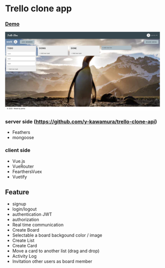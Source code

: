 # Trello clone app

### [Demo](https://penta-trello-clone.now.sh/)

![Trello-clone-app](https://github.com/y-kawamura/image/blob/master/trello-clone-app.png) 


### server side (https://github.com/y-kawamura/trello-clone-api)
* Feathers
* mongoose

### client side
* Vue.js
* VueRouter
* FearthersVuex
* Vuetify

## Feature
* signup
* login/logout
* authentication JWT
* authorization
* Real time communication
* Create Board
* Selectable a board backgound color / image
* Create List
* Create Card
* Move a card to another list (drag and drop)
* Activity Log
* Invitation other users as board member
